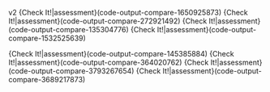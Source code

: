 v2
{Check It!|assessment}(code-output-compare-1650925873)
{Check It!|assessment}(code-output-compare-272921492)
{Check It!|assessment}(code-output-compare-135304776)
{Check It!|assessment}(code-output-compare-1532525639)

{Check It!|assessment}(code-output-compare-145385884)
{Check It!|assessment}(code-output-compare-364020762)
{Check It!|assessment}(code-output-compare-3793267654)
{Check It!|assessment}(code-output-compare-3689217873)
